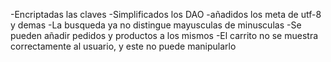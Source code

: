 -Encriptadas las claves
-Simplificados los DAO
-añadidos los meta de utf-8 y demas
-La busqueda ya no distingue mayusculas de minusculas
-Se pueden añadir pedidos y productos a los mismos
-El carrito no se muestra correctamente al usuario, y este no puede manipularlo
